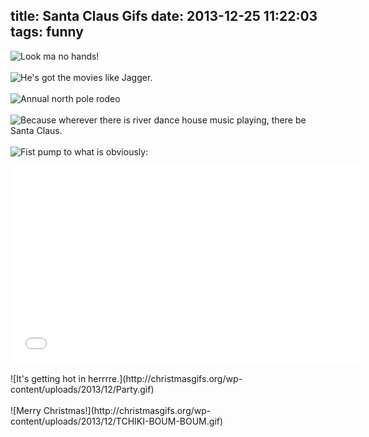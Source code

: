 title: Santa Claus Gifs
date: 2013-12-25 11:22:03
tags: funny
---
![Look ma no hands!](http://christmasgifs.org/wp-content/uploads/2013/12/spinelli_full.gif)
<br/>
<br/>
![He's got the movies like Jagger.](http://christmasgifs.org/wp-content/uploads/2013/12/FINAL-WITH-BACKGROUND.gif)
<br/>
<br/>
![Annual north pole rodeo](http://christmasgifs.org/wp-content/uploads/2013/12/menard_full.gif)
<br/>
<br/>
![Because wherever there is river dance house music playing, there be Santa Claus.](http://christmasgifs.org/wp-content/uploads/2013/12/hamburg_full.gif)
<br/>
<br/>
![Fist pump to what is obviously:](http://christmasgifs.org/wp-content/uploads/2013/12/dixon_full.gif)
<iframe width="560" height="315" src="//www.youtube.com/embed/UxxajLWwzqY" frameborder="0" allowfullscreen></iframe>
<br/>
<br/>
![It's getting hot in herrrre.](http://christmasgifs.org/wp-content/uploads/2013/12/Party.gif)
<br/>
<br/>
![Merry Christmas!](http://christmasgifs.org/wp-content/uploads/2013/12/TCHIKI-BOUM-BOUM.gif)
